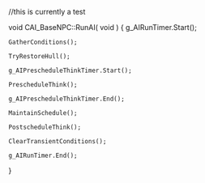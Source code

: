 //this is currently a test

void CAI_BaseNPC::RunAI( void )
{
	g_AIRunTimer.Start();

	GatherConditions();

	TryRestoreHull();

	g_AIPrescheduleThinkTimer.Start();

	PrescheduleThink();

	g_AIPrescheduleThinkTimer.End();

	MaintainSchedule();

	PostscheduleThink();

	ClearTransientConditions();

	g_AIRunTimer.End();
}
